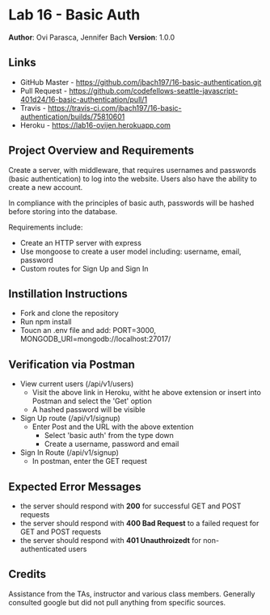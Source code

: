 # Lab 16 - Basic Auth
**Author**: Ovi Parasca, Jennifer Bach
**Version**: 1.0.0

## Links
  * GitHub Master - https://github.com/jbach197/16-basic-authentication.git
  * Pull Request - https://github.com/codefellows-seattle-javascript-401d24/16-basic-authentication/pull/1
  * Travis - https://travis-ci.com/jbach197/16-basic-authentication/builds/75810601
  * Heroku - https://lab16-ovijen.herokuapp.com

## Project Overview and Requirements
Create a server, with middleware, that requires usernames and passwords (basic authentication) to log into the website.  Users also have the ability to create a new account.

In compliance with the principles of basic auth, passwords will be hashed before storing into the database.

Requirements include:
* Create an HTTP server with express
* Use mongoose to create a user model including: username, email, password
* Custom routes for Sign Up and Sign In

## Instillation Instructions
* Fork and clone the repository
* Run npm install
* Toucn an .env file and add: PORT=3000, MONGODB_URI=mongodb://localhost:27017/

## Verification via Postman
* View current users (/api/v1/users)
  * Visit the above link in Heroku, witht he above extension or insert into Postman and select the 'Get' option
  * A hashed password will be visible
* Sign Up route (/api/v1/signup)
  * Enter Post and the URL with the above extention
    - Select 'basic auth' from the type down
    - Create a username, password and email
* Sign In Route (/api/v1/signup)
  * In postman, enter the GET request

## Expected Error Messages
* the server should respond with **200** for successful GET and POST requests
* the server should respond with **400 Bad Request** to a failed request for GET and POST requests
* the server should respond with **401 Unauthroizedt** for non-authenticated users

## Credits
Assistance from the TAs, instructor and various class members.  Generally consulted google but did not pull anything from specific sources.